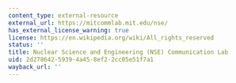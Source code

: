 ```yaml
---
content_type: external-resource
external_url: https://mitcommlab.mit.edu/nse/
has_external_license_warning: true
license: https://en.wikipedia.org/wiki/All_rights_reserved
status: ''
title: Nuclear Science and Engineering (NSE) Communication Lab
uid: 2d278642-5939-4a45-8ef2-2cc05e51f7a1
wayback_url: ''
---
```

